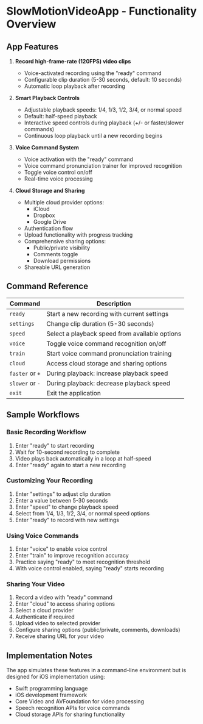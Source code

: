 # SlowMotionVideoApp - Functionality Overview

## App Features

1. **Record high-frame-rate (120FPS) video clips**
   - Voice-activated recording using the "ready" command
   - Configurable clip duration (5-30 seconds, default: 10 seconds)
   - Automatic loop playback after recording

2. **Smart Playback Controls**
   - Adjustable playback speeds: 1/4, 1/3, 1/2, 3/4, or normal speed
   - Default: half-speed playback
   - Interactive speed controls during playback (+/- or faster/slower commands)
   - Continuous loop playback until a new recording begins

3. **Voice Command System**
   - Voice activation with the "ready" command
   - Voice command pronunciation trainer for improved recognition
   - Toggle voice control on/off
   - Real-time voice processing

4. **Cloud Storage and Sharing**
   - Multiple cloud provider options:
     - iCloud
     - Dropbox
     - Google Drive
   - Authentication flow
   - Upload functionality with progress tracking
   - Comprehensive sharing options:
     - Public/private visibility
     - Comments toggle
     - Download permissions
   - Shareable URL generation

## Command Reference

| Command | Description |
|---------|-------------|
| `ready` | Start a new recording with current settings |
| `settings` | Change clip duration (5-30 seconds) |
| `speed` | Select a playback speed from available options |
| `voice` | Toggle voice command recognition on/off |
| `train` | Start voice command pronunciation training |
| `cloud` | Access cloud storage and sharing options |
| `faster` or `+` | During playback: increase playback speed |
| `slower` or `-` | During playback: decrease playback speed |
| `exit` | Exit the application |

## Sample Workflows

### Basic Recording Workflow
1. Enter "ready" to start recording
2. Wait for 10-second recording to complete
3. Video plays back automatically in a loop at half-speed
4. Enter "ready" again to start a new recording

### Customizing Your Recording
1. Enter "settings" to adjust clip duration
2. Enter a value between 5-30 seconds
3. Enter "speed" to change playback speed
4. Select from 1/4, 1/3, 1/2, 3/4, or normal speed options
5. Enter "ready" to record with new settings

### Using Voice Commands
1. Enter "voice" to enable voice control
2. Enter "train" to improve recognition accuracy
3. Practice saying "ready" to meet recognition threshold
4. With voice control enabled, saying "ready" starts recording

### Sharing Your Video
1. Record a video with "ready" command
2. Enter "cloud" to access sharing options
3. Select a cloud provider
4. Authenticate if required
5. Upload video to selected provider
6. Configure sharing options (public/private, comments, downloads)
7. Receive sharing URL for your video

## Implementation Notes

The app simulates these features in a command-line environment but is designed for iOS implementation using:
- Swift programming language
- iOS development framework
- Core Video and AVFoundation for video processing
- Speech recognition APIs for voice commands
- Cloud storage APIs for sharing functionality